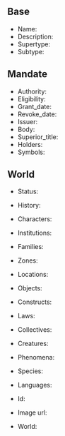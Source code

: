 ## Base
- <span class="text-field" data-tooltip="Text">Name</span>: 
- <span class="text-field" data-tooltip="Text">Description</span>: 
- <span class="text-field" data-tooltip="Text">Supertype</span>: 
- <span class="text-field" data-tooltip="Text">Subtype</span>: 

## Mandate
- <span class="text-field" data-tooltip="Text">Authority</span>: 
- <span class="text-field" data-tooltip="Text">Eligibility</span>: 
- <span class="number-field" data-tooltip="Number, max: 0">Grant_date</span>: 
- <span class="number-field" data-tooltip="Number, max: 0">Revoke_date</span>: 
- <span class="link-field" data-tooltip="Single Institution">Issuer</span>: 
- <span class="link-field" data-tooltip="Single Institution">Body</span>: 
- <span class="link-field" data-tooltip="Single Title">Superior_title</span>: 
- <span class="multi-link-field" data-tooltip="Multi Character">Holders</span>: 
- <span class="multi-link-field" data-tooltip="Multi Object">Symbols</span>: 

## World
- <span class="text-field" data-tooltip="Text">Status</span>: 
- <span class="text-field" data-tooltip="Text">History</span>: 
- <span class="multi-link-field" data-tooltip="Multi Character">Characters</span>: 
- <span class="multi-link-field" data-tooltip="Multi Institution">Institutions</span>: 
- <span class="multi-link-field" data-tooltip="Multi Family">Families</span>: 
- <span class="multi-link-field" data-tooltip="Multi Zone">Zones</span>: 
- <span class="multi-link-field" data-tooltip="Multi Location">Locations</span>: 
- <span class="multi-link-field" data-tooltip="Multi Object">Objects</span>: 
- <span class="multi-link-field" data-tooltip="Multi Construct">Constructs</span>: 
- <span class="multi-link-field" data-tooltip="Multi Law">Laws</span>: 
- <span class="multi-link-field" data-tooltip="Multi Collective">Collectives</span>: 
- <span class="multi-link-field" data-tooltip="Multi Creature">Creatures</span>: 
- <span class="multi-link-field" data-tooltip="Multi Phenomenon">Phenomena</span>: 
- <span class="multi-link-field" data-tooltip="Multi Species">Species</span>: 
- <span class="multi-link-field" data-tooltip="Multi Language">Languages</span>: 

- <span class="text-field" data-tooltip="Text">Id</span>: 
- <span class="text-field" data-tooltip="Text">Image url</span>: 
- <span class="text-field" data-tooltip="Text">World</span>: 

